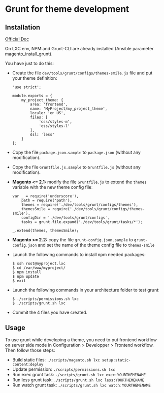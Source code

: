 # Grunt for theme development

## Installation

[Official Doc](http://devdocs.magento.com/guides/v2.0/frontend-dev-guide/css-topics/css_debug.html#grunt_prereq)

On LXC env, NPM and Grunt-CLI are already installed (Ansible parameter magento_install_grunt).

You have just to do this:

- Create the file `dev/tools/grunt/configs/themes-smile.js` file and put your theme definition:

    ```
    'use strict';
    
    module.exports = {
        my_project_theme: {
            area: 'frontend',
            name: 'MyProject/my_project_theme',
            locale: 'en_US',
            files: [
                'css/styles-m',
                'css/styles-l'
            ],
            dsl: 'less'
        }
    };
    ```

- Copy the file `package.json.sample` to `package.json` (without any modification).

- Copy the file `Gruntfile.js.sample` to `Gruntfile.js` (without any modification).

- **Magento <= 2.1:** modify the file `Gruntfile.js` to extend the `themes` variable with the new theme config file:

    ```
    var _ = require('underscore'),
        path = require('path'),
        themes = require('./dev/tools/grunt/configs/themes'),
        themesSmile = require('./dev/tools/grunt/configs/themes-smile'),
        configDir = './dev/tools/grunt/configs',
        tasks = grunt.file.expand('./dev/tools/grunt/tasks/*');

    _.extend(themes, themesSmile);
    ```

- **Magento >= 2.2:** copy the file `grunt-config.json.sample` to `grunt-config.json` and set the name of the theme config file to `themes-smile`

- Launch the following commands to install npm needed packages:

    ```
    $ ssh root@myproject.lxc
    $ cd /var/www/myproject/
    $ npm install
    $ npm update
    $ exit
    ```

- Launch the following commands in your architecture folder to test grunt:

    ```
    $ ./scripts/permissions.sh lxc
    $ ./scripts/grunt.sh lxc 
    ```

- Commit the 4 files you have created.

## Usage

To use grunt while developing a theme, you need to put frontend workflow on server side mode in Configuration > Developper > Frontend workflow.
Then follow those steps:

- Build static files: `./scripts/magento.sh lxc setup:static-content:deploy`
- Update permission: `./scripts/permissions.sh lxc`
- Run exec grunt task: `./scripts/grunt.sh lxc exec:YOURTHEMENAME`
- Run less grunt task: `./scripts/grunt.sh lxc less:YOURTHEMENAME`
- Run watch grunt task: `./scripts/grunt.sh lxc watch:YOURTHEMENAME`
